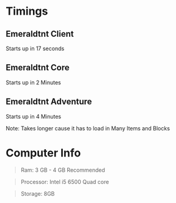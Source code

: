 # Timings

## Emeraldtnt Client

Starts up in 17 seconds

## Emeraldtnt Core

Starts up in 2 Minutes

## Emeraldtnt Adventure

Starts up in 4 Minutes

Note: Takes longer cause it has to load in Many Items and Blocks

# Computer Info

> Ram: 3 GB - 4 GB Recommended

> Processor: Intel i5 6500 Quad core

> Storage: 8GB
